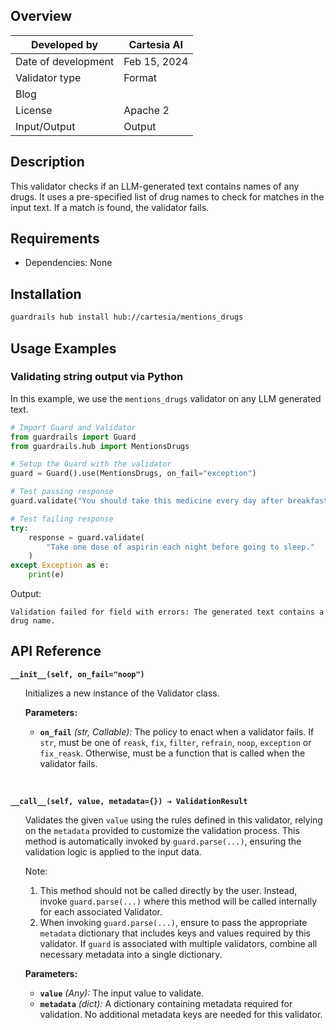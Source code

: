## Overview

| Developed by | Cartesia AI |
| --- | --- |
| Date of development | Feb 15, 2024 |
| Validator type | Format |
| Blog |  |
| License | Apache 2 |
| Input/Output | Output |

## Description

This validator checks if an LLM-generated text contains names of any drugs. It uses a pre-specified list of drug names to check for matches in the input text. If a match is found, the validator fails.

## Requirements
* Dependencies: None

## Installation

```bash
guardrails hub install hub://cartesia/mentions_drugs
```

## Usage Examples

### Validating string output via Python

In this example, we use the `mentions_drugs` validator on any LLM generated text.

```python
# Import Guard and Validator
from guardrails import Guard
from guardrails.hub import MentionsDrugs

# Setup the Guard with the validator
guard = Guard().use(MentionsDrugs, on_fail="exception")

# Test passing response
guard.validate("You should take this medicine every day after breakfast.")

# Test failing response
try:
    response = guard.validate(
        "Take one dose of aspirin each night before going to sleep."
    )
except Exception as e:
    print(e)
```
Output:
```console
Validation failed for field with errors: The generated text contains a drug name.
```

## API Reference

**`__init__(self, on_fail="noop")`**
<ul>

Initializes a new instance of the Validator class.

**Parameters:**

- **`on_fail`** *(str, Callable):* The policy to enact when a validator fails. If `str`, must be one of `reask`, `fix`, `filter`, `refrain`, `noop`, `exception` or `fix_reask`. Otherwise, must be a function that is called when the validator fails.

</ul>

<br/>

**`__call__(self, value, metadata={}) → ValidationResult`**

<ul>

Validates the given `value` using the rules defined in this validator, relying on the `metadata` provided to customize the validation process. This method is automatically invoked by `guard.parse(...)`, ensuring the validation logic is applied to the input data.

Note:

1. This method should not be called directly by the user. Instead, invoke `guard.parse(...)` where this method will be called internally for each associated Validator.
2. When invoking `guard.parse(...)`, ensure to pass the appropriate `metadata` dictionary that includes keys and values required by this validator. If `guard` is associated with multiple validators, combine all necessary metadata into a single dictionary.

**Parameters:**

- **`value`** *(Any):* The input value to validate.
- **`metadata`** *(dict):* A dictionary containing metadata required for validation. No additional metadata keys are needed for this validator.

</ul>
